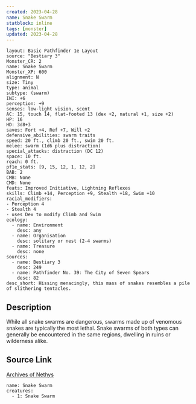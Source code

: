```yaml
---
created: 2023-04-28
name: Snake Swarm
statblock: inline
tags: [monster]
updated: 2023-04-28
---
```

```statblock
layout: Basic Pathfinder 1e Layout
source: "Bestiary 3"
Monster_CR: 2
name: Snake Swarm
Monster_XP: 600
alignment: N
size: Tiny
type: animal
subtype: (swarm)
INI: +6
perception: +9
senses: low-light vision, scent
AC: 15, touch 14, flat-footed 13 (dex +2, natural +1, size +2)
HP: 16
HD: 3d8+3
saves: Fort +4, Ref +7, Will +2
defensive_abilities: swarm traits
speed: 20 ft., climb 20 ft., swim 20 ft.
melee: swarm (1d6 plus distraction)
special_attacks: distraction (DC 12)
space: 10 ft.
reach: 0 ft.
pf1e_stats: [9, 15, 12, 1, 12, 2]
BAB: 2
CMB: None
CMD: None
feats: Improved Initiative, Lightning Reflexes
skills: Climb +14, Perception +9, Stealth +18, Swim +10
racial_modifiers:
- Perception 4
- Stealth 4
- uses Dex to modify Climb and Swim
ecology:
  - name: Environment
    desc: any
  - name: Organisation
    desc: solitary or nest (2-4 swarms)
  - name: Treasure
    desc: none
sources:
  - name: Bestiary 3
    desc: 249
  - name: Pathfinder No. 39: The City of Seven Spears
    desc: 82
desc_short: Hissing menacingly, this mass of snakes resembles a pile of slithering tentacles.
```
## Description
While all snake swarms are dangerous, swarms made up of venomous snakes are typically the most lethal. Snake swarms of both types can generally be encountered in the same regions, dwelling in ruins or wilderness alike.
## Source Link
[Archives of Nethys](https://aonprd.com/MonsterDisplay.aspx?ItemName=Snake%20Swarm)
```encounter-table
name: Snake Swarm
creatures:
  - 1: Snake Swarm
```
